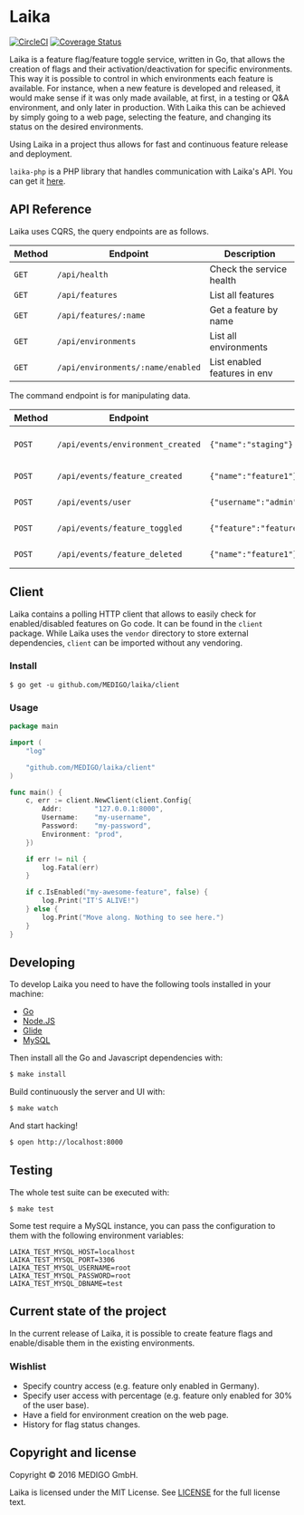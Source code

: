 # Laika

[![CircleCI](https://circleci.com/gh/MEDIGO/laika.svg?style=shield)](https://circleci.com/gh/MEDIGO/laika) [![Coverage Status](https://coveralls.io/repos/github/MEDIGO/laika/badge.svg)](https://coveralls.io/github/MEDIGO/laika)

Laika is a feature flag/feature toggle service, written in Go, that allows the creation of flags and their activation/deactivation for specific environments. This way it is possible to control in which environments each feature is available. For instance, when a new feature is developed and released, it would make sense if it was only made available, at first, in a testing or Q&A environment, and only later in production. With Laika this can be achieved by simply going to a web page, selecting the feature, and changing its status on the desired environments.

Using Laika in a project thus allows for fast and continuous feature release and deployment.

`laika-php` is a PHP library that handles communication with Laika's API. You can get it [here](https://github.com/MEDIGO/laika-php).

## API Reference

Laika uses CQRS, the query endpoints are as follows.

| Method  | Endpoint                              | Description                  |
| ------- | ------------------------------------- | ---------------------------- |
| `GET`   | `/api/health`                         | Check the service health     |
| `GET`   | `/api/features`                       | List all features            |
| `GET`   | `/api/features/:name`                 | Get a feature by name        |
| `GET`   | `/api/environments`                   | List all environments        |
| `GET`   | `/api/environments/:name/enabled`     | List enabled features in env |

The command endpoint is for manipulating data.

| Method  | Endpoint                          | Example body                                                   | Description               |
| ------- | --------------------------------- | -------------------------------------------------------------- | ------------------------- |
| `POST`  | `/api/events/environment_created` | `{"name":"staging"}`                                           | Create a new environment. |
| `POST`  | `/api/events/feature_created`     | `{"name":"feature1"}`                                          | Create a new feature.     |
| `POST`  | `/api/events/user`                | `{"username":"admin","password":"secret"}`                     | Create a new user.        |
| `POST`  | `/api/events/feature_toggled`     | `{"feature":"feature1","environment":"staging","status":true}` | Toggle a feature.         |
| `POST`  | `/api/events/feature_deleted`     | `{"name":"feature1"}`                                          | Delete a feature.         |

## Client

Laika contains a polling HTTP client that allows to easily check for enabled/disabled features on Go code. It can be found in the `client` package. While Laika uses the `vendor` directory to store external dependencies, `client` can be imported without any vendoring.

### Install

```
$ go get -u github.com/MEDIGO/laika/client
```

### Usage

```go
package main

import (
	"log"

	"github.com/MEDIGO/laika/client"
)

func main() {
	c, err := client.NewClient(client.Config{
		Addr:        "127.0.0.1:8000",
		Username:    "my-username",
		Password:    "my-password",
		Environment: "prod",
	})

	if err != nil {
		log.Fatal(err)
	}

	if c.IsEnabled("my-awesome-feature", false) {
		log.Print("IT'S ALIVE!")
	} else {
		log.Print("Move along. Nothing to see here.")
	}
}
```

## Developing

To develop Laika you need to have the following tools installed in your machine:

* [Go](https://golang.org/doc/install)
* [Node.JS](https://nodejs.org/en/download/)
* [Glide](https://github.com/Masterminds/glide)
* [MySQL](https://dev.mysql.com/downloads/installer/)

Then install all the Go and Javascript dependencies with:

```sh
$ make install
```


Build continuously the server and UI with:

```sh
$ make watch
```

And start hacking!

```sh
$ open http://localhost:8000
```

## Testing

The whole test suite can be executed with:

```
$ make test
```

Some test require a MySQL instance, you can pass the configuration to them with the following
environment variables:

```
LAIKA_TEST_MYSQL_HOST=localhost
LAIKA_TEST_MYSQL_PORT=3306
LAIKA_TEST_MYSQL_USERNAME=root
LAIKA_TEST_MYSQL_PASSWORD=root
LAIKA_TEST_MYSQL_DBNAME=test
```

## Current state of the project

In the current release of Laika, it is possible to create feature flags and enable/disable them in the existing environments.

### Wishlist

- Specify country access (e.g. feature only enabled in Germany).
- Specify user access with percentage (e.g. feature only enabled for 30% of the user base).
- Have a field for environment creation on the web page.
- History for flag status changes.

## Copyright and license

Copyright © 2016 MEDIGO GmbH.

Laika is licensed under the MIT License. See [LICENSE](LICENSE) for the full license text.
